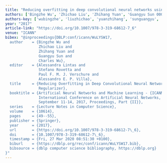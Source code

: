 ```yaml
---
title: "Reducing overfitting in deep convolutional neural networks using redundancy regularizer"
authors: ['Bingzhe Wu', 'Zhichao Liu', 'Zhihang Yuan', 'Guangyu Sun 0003', 'Charles Wu']
authors-key: ['wubingzhe', 'liuzhichao', 'yuanzhihang', 'sunguangyu', 'wucharles']
year: "2017"
article-link: "https://doi.org/10.1007/978-3-319-68612-7_6"
venue: "ICANN"
bibex: "@inproceedings{DBLP:conf/icann/WuLYSW17,
  author    = {Bingzhe Wu and
               Zhichao Liu and
               Zhihang Yuan and
               Guangyu Sun and
               Charles Wu},
  editor    = {Alessandra Lintas and
               Stefano Rovetta and
               Paul F. M. J. Verschure and
               Alessandro E. P. Villa},
  title     = {Reducing Overfitting in Deep Convolutional Neural Networks Using Redundancy
               Regularizer},
  booktitle = {Artificial Neural Networks and Machine Learning - {ICANN} 2017 - 26th
               International Conference on Artificial Neural Networks, Alghero, Italy,
               September 11-14, 2017, Proceedings, Part {II}},
  series    = {Lecture Notes in Computer Science},
  volume    = {10614},
  pages     = {49--55},
  publisher = {Springer},
  year      = {2017},
  url       = {https://doi.org/10.1007/978-3-319-68612-7\_6},
  doi       = {10.1007/978-3-319-68612-7\_6},
  timestamp = {Fri, 27 Mar 2020 08:51:30 +0100},
  biburl    = {https://dblp.org/rec/conf/icann/WuLYSW17.bib},
  bibsource = {dblp computer science bibliography, https://dblp.org}
}"
---
```

